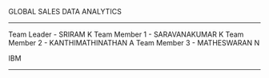 GLOBAL SALES DATA ANALYTICS

---------------------------

Team Leader - SRIRAM K
Team Member 1 - SARAVANAKUMAR K
Team Member 2 - KANTHIMATHINATHAN A
Team Member 3 - MATHESWARAN N

IBM

---------------------------
